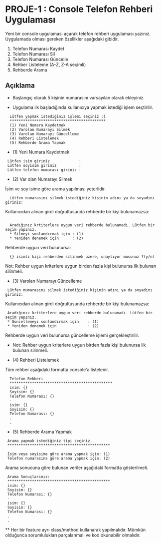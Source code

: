 # PROJE-1 : Console Telefon Rehberi Uygulaması

Yeni bir console uygulaması açarak telefon rehberi uygulaması yazınız. Uygulamada olması gereken özellikler aşağıdaki gibidir.

1. Telefon Numarası Kaydet
2. Telefon Numarası Sil
3. Telefon Numarası Güncelle
4. Rehber Listeleme (A-Z, Z-A seçimli)
5. Rehberde Arama

## Açıklama

* Başlangıç olarak 5 kişinin numarasını varsayılan olarak ekleyiniz.

* Uygulama ilk başladığında kullanıcıya yapmak istediği işlem seçtirilir.

```.NET CLI
  Lütfen yapmak istediğiniz işlemi seçiniz :) 
  *******************************************
  (1) Yeni Numara Kaydetmek
  (2) Varolan Numarayı Silmek
  (3) Varolan Numarayı Güncelleme
  (4) Rehberi Listelemek
  (5) Rehberde Arama Yapmak﻿
```

* (1) Yeni Numara Kaydetmek

```.NET CLI
 Lütfen isim giriniz             : 
 Lütfen soyisim giriniz          :
 Lütfen telefon numarası giriniz :
 ```

* (2) Var olan Numarayı Silmek

İsim ve soy isime göre arama yapılması yeterlidir.

```.NET CLI
  Lütfen numarasını silmek istediğiniz kişinin adını ya da soyadını giriniz:
```

Kullanıcıdan alınan girdi doğrultusunda rehberde bir kişi bulunamazsa:

```.NET CLI

  Aradığınız krtiterlere uygun veri rehberde bulunamadı. Lütfen bir seçim yapınız.
  * Silmeyi sonlandırmak için : (1)
  * Yeniden denemek için      : (2)

```

Rehberde uygun veri bulunursa:

```.NET CLI
  {} isimli kişi rehberden silinmek üzere, onaylıyor musunuz ?(y/n)
  ```

Not: Rehber uygun kriterlere uygun birden fazla kişi bulunursa ilk bulunan silinmeli.

* (3) Varolan Numarayı Güncelleme

```.NET CLI
 Lütfen numarasını silmek istediğiniz kişinin adını ya da soyadını giriniz:
```

Kullanıcıdan alınan girdi doğrultusunda rehberde bir kişi bulunamazsa:

```.NET CLI
 Aradığınız krtiterlere uygun veri rehberde bulunamadı. Lütfen bir seçim yapınız.
 * Güncellemeyi sonlandırmak için    : (1)
 * Yeniden denemek için              : (2)
```

Rehberde uygun veri bulunursa güncelleme işlemi gerçekleştirilir.

* Not: Rehber uygun kriterlere uygun birden fazla kişi bulunursa ilk bulunan silinmeli.

* (4) Rehberi Listelemek

Tüm rehber aşağıdaki formatta console'a listelenir.

```.NET CLI
  Telefon Rehberi
  **********************************************
  isim: {}
  Soyisim: {}
  Telefon Numarası: {}
  - 
  isim: {}
  Soyisim: {}
  Telefon Numarası: {}
  .
  .
```

* (5) Rehberde Arama Yapmak

```.NET CLI
 Arama yapmak istediğiniz tipi seçiniz.
 **********************************************
 
 İsim veya soyisime göre arama yapmak için: (1)
 Telefon numarasına göre arama yapmak için: (2)
```

Arama sonucuna göre bulunan veriler aşağıdaki formatta gösterilmeli.

```.NET CLI
 Arama Sonuçlarınız:
 **********************************************
 isim: {}
 Soyisim: {}
 Telefon Numarası: {}
 - 
 isim: {}
 Soyisim: {}
 Telefon Numarası: {}
 .
 .
```

** Her bir feature ayrı class/method kullanarak yapılmalıdır. Mümkün olduğunca sorumlulukları parçalanmalı ve kod okunabilir olmalıdır.
